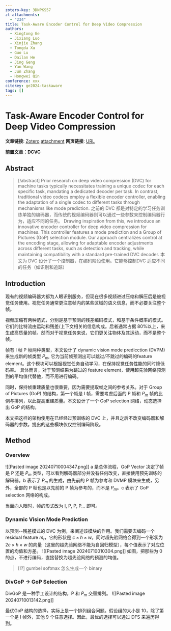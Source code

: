 ```yaml
---
zotero-key: 3DNPKS57
zt-attachments:
  - "234"
title: Task-Aware Encoder Control for Deep Video Compression
authors:
  - Xingtong Ge
  - Jixiang Luo
  - Xinjie Zhang
  - Tongda Xu
  - Guo Lu
  - Dailan He
  - Jing Geng
  - Yan Wang
  - Jun Zhang
  - Hongwei Qin
conference: xxx
citekey: ge2024-taskaware
tags: []
---
```

# Task-Aware Encoder Control for Deep Video Compression

**文章链接**: [Zotero](zotero://select/library/items/3DNPKS57) [attachment](<file:///home/ilot/Zotero/storage/Z4K59GRE/Ge%20%E7%AD%89%20-%202024%20-%20Task-Aware%20Encoder%20Control%20for%20Deep%20Video%20Compress.pdf>)
**网页链接**: [URL](https://openaccess.thecvf.com/content/CVPR2024/html/Ge_Task-Aware_Encoder_Control_for_Deep_Video_Compression_CVPR_2024_paper.html)


**前置文章：DCVC**
## Abstract

>[!abstract]
>Prior research on deep video compression (DVC) for machine tasks typically necessitates training a unique codec for each specific task, mandating a dedicated decoder per task. In contrast, traditional video codecs employ a flexible encoder controller, enabling the adaptation of a single codec to different tasks through mechanisms like mode prediction.
>之前的 DVC 都是对特定的学习任务训练单独的编码器，而传统的视频编码器则可以通过一些参数来控制编码器行为，适应不同的任务。
Drawing inspiration from this, we introduce an innovative encoder controller for deep video compression for machines. This controller features a mode prediction and a Group of Pictures (GoP) selection module. Our approach centralizes control at the encoding stage, allowing for adaptable encoder adjustments across different tasks, such as detection and tracking, while maintaining compatibility with a standard pre-trained DVC decoder. 
本文为 DVC 设计了一个控制器，在编码阶段使用。它能够控制DVC 适应不同的任务（如识别和追踪）





## Introduction
现有的视频编码器大都为人眼识别服务，但现在很多视频进过压缩和解压后是被视觉任务使用。视觉任务通常更注意帧内的某些区域的语义信息，而不必要关注整个帧。

视频压缩有两种范式，分别是基于预测的残差编码模式，和基于条件概率的模式。它们的比特流由运动和残差/上下文相关的信息构成。后者通常占据 80%以上，来生成高质量的帧。然而对于视觉任务来说，它们更关注物体及其运动，而不是整个帧。

帧有 I 帧 P 帧两种类型，本文设计了 dynamic vision mode predicction (DVPM) 来生成新的帧类型 $P_m$, 它为当前帧预测出可以跳过/不跳过的编码的feature element。这个模块可以根据视觉任务自动学习，在保持视觉任务性能的同时降低码率。
具体而言，对于预测结果为跳过的 feature element，使用超先验网络预测到的平均值代替他，而不用进行编码。

同时，保持帧重建质量也很重要，因为需要提取帧之间的参考关系。对于 Group of Pictures (GoP) 的结构，第一个帧是 I 帧，需要考虑后面的 P 帧和 $P_m$ 帧的比例与排列，以此提高重建质量。本文设计了一个 GoP selection 网络，动态选择出 GoP 的结构。

本文把这样的架构使用在已经经过预训练的 DVC 上，并且之后不改变编码器和解码器的参数。提出的这些模块仅仅控制编码阶段。

##  Method

### Overview

![[Pasted image 20240710004347.png]]
a 是总体流程，GoP Vector 决定了帧是 P 还是 $P_m$ 类型，可以看到解码器部分并没有任何改变，直接使用预先训练的解码器。b 表示了 $P_m$ 的生成，由先前的 P 帧为参考和 DVMP 模块来生成，另外，全部的 P 帧也是以先前的 P 帧为参考的，而不是 $P_m$。c 表示了 GoP selection 网络的构成。

当面向人眼时，帧的形式改为 I, P, P, P... 即可。


### Dynamic Vision Mode Prediction

以预测--残差模式的 DVC 为例，来阐述该模块的作用。我们需要去编码一个 residual feature $m_t$，它的形状是 $c\times h\times w$。同时超先验网络会得到一个形状为 $2c\times h \times w$ 的向量（这里的超先验网络不能为自回归模型），每个值表示了对应位置的均值和方差。
![[Pasted image 20240710010304.png]]
如图，把那些为 0 的点，不进行编码，直接替换为超先验网络的预测的均值。
>[!?]
>gumbel softmax 怎么生成一个 binary


### DivGoP → GoP Selection
DivGoP 是一种手工设计的结构，P 和 $P_m$ 交替排列。
![[Pasted image 20240710013142.png]]

最优GoP 结构的选择，实际上是一个排列组合问题。假设组的大小是 10，除了第一个是 I 帧外，其他 9 个任意选择。因此，最优的选择可以通过 DFS 来遍历得到。